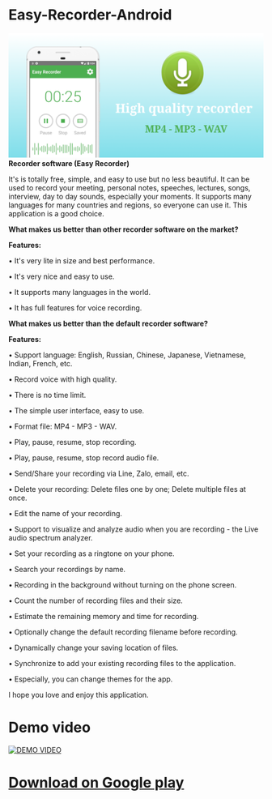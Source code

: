 # Easy-Recorder-Android
![graphic](graphic_feature_new_easy_recorder.png)
<b>Recorder software (Easy Recorder)</b>

It's is totally free, simple, and easy to use but no less beautiful. It can be used to record your meeting, personal notes, speeches, lectures, songs, interview, day to day sounds, especially your moments. It supports many languages for many countries and regions, so everyone can use it. This application is a good choice.

<b>What makes us better than other recorder software on the market?</b>

<b>Features:</b>

• It's very lite in size and best performance.

• It's very nice and easy to use.

• It supports many languages in the world.

• It has full features for voice recording.

<b>What makes us better than the default recorder software?</b>

<b>Features:</b>

• Support language: English, Russian, Chinese, Japanese, Vietnamese, Indian, French, etc.

• Record voice with high quality.

• There is no time limit.

• The simple user interface, easy to use.

• Format file: MP4 - MP3 - WAV.

• Play, pause, resume, stop recording.

• Play, pause, resume, stop record audio file.

• Send/Share your recording via Line, Zalo, email, etc.

• Delete your recording: Delete files one by one; Delete multiple files at once.

• Edit the name of your recording.

• Support to visualize and analyze audio when you are recording - the Live audio spectrum analyzer.

• Set your recording as a ringtone on your phone.

• Search your recordings by name.

• Recording in the background without turning on the phone screen.

• Count the number of recording files and their size.

• Estimate the remaining memory and time for recording.

• Optionally change the default recording filename before recording.

• Dynamically change your saving location of files.

• Synchronize to add your existing recording files to the application.

• Especially, you can change themes for the app.

I hope you love and enjoy this application.
# Demo video
[![DEMO VIDEO](https://img.youtube.com/vi/IfFsbVVfWO8/0.jpg)](https://www.youtube.com/watch?v=IfFsbVVfWO8)

# [Download on Google play](https://play.google.com/store/apps/details?id=thuongngo.easyrecorder)

